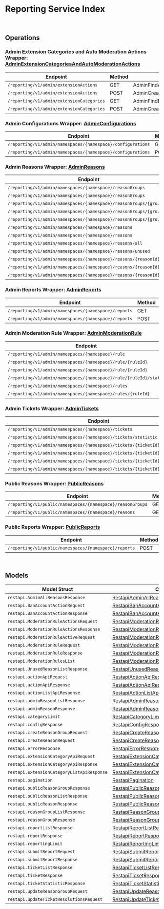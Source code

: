 # Reporting Service Index

&nbsp;

## Operations

### Admin Extension Categories and Auto Moderation Actions Wrapper:  [AdminExtensionCategoriesAndAutoModerationActions](../../services-api/pkg/service/reporting/adminExtensionCategoriesAndAutoModerationActions.go)
| Endpoint | Method | ID | Class | Wrapper | Example |
|---|---|---|---|---|---|
| `/reporting/v1/admin/extensionActions` | GET | AdminFindActionListShort | [AdminFindActionListShort](../../reporting-sdk/pkg/reportingclient/admin_extension_categories_and_auto_moderation_actions/admin_extension_categories_and_auto_moderation_actions_client.go) | [AdminFindActionListShort](../../services-api/pkg/service/reporting/adminExtensionCategoriesAndAutoModerationActions.go) | [AdminFindActionListShort](../../samples/cli/cmd/reporting/adminExtensionCategoriesAndAutoModerationActions/adminFindActionList.go) |
| `/reporting/v1/admin/extensionActions` | POST | AdminCreateModActionShort | [AdminCreateModActionShort](../../reporting-sdk/pkg/reportingclient/admin_extension_categories_and_auto_moderation_actions/admin_extension_categories_and_auto_moderation_actions_client.go) | [AdminCreateModActionShort](../../services-api/pkg/service/reporting/adminExtensionCategoriesAndAutoModerationActions.go) | [AdminCreateModActionShort](../../samples/cli/cmd/reporting/adminExtensionCategoriesAndAutoModerationActions/adminCreateModAction.go) |
| `/reporting/v1/admin/extensionCategories` | GET | AdminFindExtensionCategoryListShort | [AdminFindExtensionCategoryListShort](../../reporting-sdk/pkg/reportingclient/admin_extension_categories_and_auto_moderation_actions/admin_extension_categories_and_auto_moderation_actions_client.go) | [AdminFindExtensionCategoryListShort](../../services-api/pkg/service/reporting/adminExtensionCategoriesAndAutoModerationActions.go) | [AdminFindExtensionCategoryListShort](../../samples/cli/cmd/reporting/adminExtensionCategoriesAndAutoModerationActions/adminFindExtensionCategoryList.go) |
| `/reporting/v1/admin/extensionCategories` | POST | AdminCreateExtensionCategoryShort | [AdminCreateExtensionCategoryShort](../../reporting-sdk/pkg/reportingclient/admin_extension_categories_and_auto_moderation_actions/admin_extension_categories_and_auto_moderation_actions_client.go) | [AdminCreateExtensionCategoryShort](../../services-api/pkg/service/reporting/adminExtensionCategoriesAndAutoModerationActions.go) | [AdminCreateExtensionCategoryShort](../../samples/cli/cmd/reporting/adminExtensionCategoriesAndAutoModerationActions/adminCreateExtensionCategory.go) |

### Admin Configurations Wrapper:  [AdminConfigurations](../../services-api/pkg/service/reporting/adminConfigurations.go)
| Endpoint | Method | ID | Class | Wrapper | Example |
|---|---|---|---|---|---|
| `/reporting/v1/admin/namespaces/{namespace}/configurations` | GET | GetShort | [GetShort](../../reporting-sdk/pkg/reportingclient/admin_configurations/admin_configurations_client.go) | [GetShort](../../services-api/pkg/service/reporting/adminConfigurations.go) | [GetShort](../../samples/cli/cmd/reporting/adminConfigurations/get.go) |
| `/reporting/v1/admin/namespaces/{namespace}/configurations` | POST | UpsertShort | [UpsertShort](../../reporting-sdk/pkg/reportingclient/admin_configurations/admin_configurations_client.go) | [UpsertShort](../../services-api/pkg/service/reporting/adminConfigurations.go) | [UpsertShort](../../samples/cli/cmd/reporting/adminConfigurations/upsert.go) |

### Admin Reasons Wrapper:  [AdminReasons](../../services-api/pkg/service/reporting/adminReasons.go)
| Endpoint | Method | ID | Class | Wrapper | Example |
|---|---|---|---|---|---|
| `/reporting/v1/admin/namespaces/{namespace}/reasonGroups` | GET | AdminListReasonGroupsShort | [AdminListReasonGroupsShort](../../reporting-sdk/pkg/reportingclient/admin_reasons/admin_reasons_client.go) | [AdminListReasonGroupsShort](../../services-api/pkg/service/reporting/adminReasons.go) | [AdminListReasonGroupsShort](../../samples/cli/cmd/reporting/adminReasons/adminListReasonGroups.go) |
| `/reporting/v1/admin/namespaces/{namespace}/reasonGroups` | POST | CreateReasonGroupShort | [CreateReasonGroupShort](../../reporting-sdk/pkg/reportingclient/admin_reasons/admin_reasons_client.go) | [CreateReasonGroupShort](../../services-api/pkg/service/reporting/adminReasons.go) | [CreateReasonGroupShort](../../samples/cli/cmd/reporting/adminReasons/createReasonGroup.go) |
| `/reporting/v1/admin/namespaces/{namespace}/reasonGroups/{groupId}` | GET | GetReasonGroupShort | [GetReasonGroupShort](../../reporting-sdk/pkg/reportingclient/admin_reasons/admin_reasons_client.go) | [GetReasonGroupShort](../../services-api/pkg/service/reporting/adminReasons.go) | [GetReasonGroupShort](../../samples/cli/cmd/reporting/adminReasons/getReasonGroup.go) |
| `/reporting/v1/admin/namespaces/{namespace}/reasonGroups/{groupId}` | DELETE | DeleteReasonGroupShort | [DeleteReasonGroupShort](../../reporting-sdk/pkg/reportingclient/admin_reasons/admin_reasons_client.go) | [DeleteReasonGroupShort](../../services-api/pkg/service/reporting/adminReasons.go) | [DeleteReasonGroupShort](../../samples/cli/cmd/reporting/adminReasons/deleteReasonGroup.go) |
| `/reporting/v1/admin/namespaces/{namespace}/reasonGroups/{groupId}` | PATCH | UpdateReasonGroupShort | [UpdateReasonGroupShort](../../reporting-sdk/pkg/reportingclient/admin_reasons/admin_reasons_client.go) | [UpdateReasonGroupShort](../../services-api/pkg/service/reporting/adminReasons.go) | [UpdateReasonGroupShort](../../samples/cli/cmd/reporting/adminReasons/updateReasonGroup.go) |
| `/reporting/v1/admin/namespaces/{namespace}/reasons` | GET | AdminGetReasonsShort | [AdminGetReasonsShort](../../reporting-sdk/pkg/reportingclient/admin_reasons/admin_reasons_client.go) | [AdminGetReasonsShort](../../services-api/pkg/service/reporting/adminReasons.go) | [AdminGetReasonsShort](../../samples/cli/cmd/reporting/adminReasons/adminGetReasons.go) |
| `/reporting/v1/admin/namespaces/{namespace}/reasons` | POST | CreateReasonShort | [CreateReasonShort](../../reporting-sdk/pkg/reportingclient/admin_reasons/admin_reasons_client.go) | [CreateReasonShort](../../services-api/pkg/service/reporting/adminReasons.go) | [CreateReasonShort](../../samples/cli/cmd/reporting/adminReasons/createReason.go) |
| `/reporting/v1/admin/namespaces/{namespace}/reasons/all` | GET | AdminGetAllReasonsShort | [AdminGetAllReasonsShort](../../reporting-sdk/pkg/reportingclient/admin_reasons/admin_reasons_client.go) | [AdminGetAllReasonsShort](../../services-api/pkg/service/reporting/adminReasons.go) | [AdminGetAllReasonsShort](../../samples/cli/cmd/reporting/adminReasons/adminGetAllReasons.go) |
| `/reporting/v1/admin/namespaces/{namespace}/reasons/unused` | GET | AdminGetUnusedReasonsShort | [AdminGetUnusedReasonsShort](../../reporting-sdk/pkg/reportingclient/admin_reasons/admin_reasons_client.go) | [AdminGetUnusedReasonsShort](../../services-api/pkg/service/reporting/adminReasons.go) | [AdminGetUnusedReasonsShort](../../samples/cli/cmd/reporting/adminReasons/adminGetUnusedReasons.go) |
| `/reporting/v1/admin/namespaces/{namespace}/reasons/{reasonId}` | GET | AdminGetReasonShort | [AdminGetReasonShort](../../reporting-sdk/pkg/reportingclient/admin_reasons/admin_reasons_client.go) | [AdminGetReasonShort](../../services-api/pkg/service/reporting/adminReasons.go) | [AdminGetReasonShort](../../samples/cli/cmd/reporting/adminReasons/adminGetReason.go) |
| `/reporting/v1/admin/namespaces/{namespace}/reasons/{reasonId}` | DELETE | DeleteReasonShort | [DeleteReasonShort](../../reporting-sdk/pkg/reportingclient/admin_reasons/admin_reasons_client.go) | [DeleteReasonShort](../../services-api/pkg/service/reporting/adminReasons.go) | [DeleteReasonShort](../../samples/cli/cmd/reporting/adminReasons/deleteReason.go) |
| `/reporting/v1/admin/namespaces/{namespace}/reasons/{reasonId}` | PATCH | UpdateReasonShort | [UpdateReasonShort](../../reporting-sdk/pkg/reportingclient/admin_reasons/admin_reasons_client.go) | [UpdateReasonShort](../../services-api/pkg/service/reporting/adminReasons.go) | [UpdateReasonShort](../../samples/cli/cmd/reporting/adminReasons/updateReason.go) |

### Admin Reports Wrapper:  [AdminReports](../../services-api/pkg/service/reporting/adminReports.go)
| Endpoint | Method | ID | Class | Wrapper | Example |
|---|---|---|---|---|---|
| `/reporting/v1/admin/namespaces/{namespace}/reports` | GET | ListReportsShort | [ListReportsShort](../../reporting-sdk/pkg/reportingclient/admin_reports/admin_reports_client.go) | [ListReportsShort](../../services-api/pkg/service/reporting/adminReports.go) | [ListReportsShort](../../samples/cli/cmd/reporting/adminReports/listReports.go) |
| `/reporting/v1/admin/namespaces/{namespace}/reports` | POST | AdminSubmitReportShort | [AdminSubmitReportShort](../../reporting-sdk/pkg/reportingclient/admin_reports/admin_reports_client.go) | [AdminSubmitReportShort](../../services-api/pkg/service/reporting/adminReports.go) | [AdminSubmitReportShort](../../samples/cli/cmd/reporting/adminReports/adminSubmitReport.go) |

### Admin Moderation Rule Wrapper:  [AdminModerationRule](../../services-api/pkg/service/reporting/adminModerationRule.go)
| Endpoint | Method | ID | Class | Wrapper | Example |
|---|---|---|---|---|---|
| `/reporting/v1/admin/namespaces/{namespace}/rule` | POST | CreateModerationRuleShort | [CreateModerationRuleShort](../../reporting-sdk/pkg/reportingclient/admin_moderation_rule/admin_moderation_rule_client.go) | [CreateModerationRuleShort](../../services-api/pkg/service/reporting/adminModerationRule.go) | [CreateModerationRuleShort](../../samples/cli/cmd/reporting/adminModerationRule/createModerationRule.go) |
| `/reporting/v1/admin/namespaces/{namespace}/rule/{ruleId}` | PUT | UpdateModerationRuleShort | [UpdateModerationRuleShort](../../reporting-sdk/pkg/reportingclient/admin_moderation_rule/admin_moderation_rule_client.go) | [UpdateModerationRuleShort](../../services-api/pkg/service/reporting/adminModerationRule.go) | [UpdateModerationRuleShort](../../samples/cli/cmd/reporting/adminModerationRule/updateModerationRule.go) |
| `/reporting/v1/admin/namespaces/{namespace}/rule/{ruleId}` | DELETE | DeleteModerationRuleShort | [DeleteModerationRuleShort](../../reporting-sdk/pkg/reportingclient/admin_moderation_rule/admin_moderation_rule_client.go) | [DeleteModerationRuleShort](../../services-api/pkg/service/reporting/adminModerationRule.go) | [DeleteModerationRuleShort](../../samples/cli/cmd/reporting/adminModerationRule/deleteModerationRule.go) |
| `/reporting/v1/admin/namespaces/{namespace}/rule/{ruleId}/status` | PUT | UpdateModerationRuleStatusShort | [UpdateModerationRuleStatusShort](../../reporting-sdk/pkg/reportingclient/admin_moderation_rule/admin_moderation_rule_client.go) | [UpdateModerationRuleStatusShort](../../services-api/pkg/service/reporting/adminModerationRule.go) | [UpdateModerationRuleStatusShort](../../samples/cli/cmd/reporting/adminModerationRule/updateModerationRuleStatus.go) |
| `/reporting/v1/admin/namespaces/{namespace}/rules` | GET | GetModerationRulesShort | [GetModerationRulesShort](../../reporting-sdk/pkg/reportingclient/admin_moderation_rule/admin_moderation_rule_client.go) | [GetModerationRulesShort](../../services-api/pkg/service/reporting/adminModerationRule.go) | [GetModerationRulesShort](../../samples/cli/cmd/reporting/adminModerationRule/getModerationRules.go) |
| `/reporting/v1/admin/namespaces/{namespace}/rules/{ruleId}` | GET | GetModerationRuleDetailsShort | [GetModerationRuleDetailsShort](../../reporting-sdk/pkg/reportingclient/admin_moderation_rule/admin_moderation_rule_client.go) | [GetModerationRuleDetailsShort](../../services-api/pkg/service/reporting/adminModerationRule.go) | [GetModerationRuleDetailsShort](../../samples/cli/cmd/reporting/adminModerationRule/getModerationRuleDetails.go) |

### Admin Tickets Wrapper:  [AdminTickets](../../services-api/pkg/service/reporting/adminTickets.go)
| Endpoint | Method | ID | Class | Wrapper | Example |
|---|---|---|---|---|---|
| `/reporting/v1/admin/namespaces/{namespace}/tickets` | GET | ListTicketsShort | [ListTicketsShort](../../reporting-sdk/pkg/reportingclient/admin_tickets/admin_tickets_client.go) | [ListTicketsShort](../../services-api/pkg/service/reporting/adminTickets.go) | [ListTicketsShort](../../samples/cli/cmd/reporting/adminTickets/listTickets.go) |
| `/reporting/v1/admin/namespaces/{namespace}/tickets/statistic` | GET | TicketStatisticShort | [TicketStatisticShort](../../reporting-sdk/pkg/reportingclient/admin_tickets/admin_tickets_client.go) | [TicketStatisticShort](../../services-api/pkg/service/reporting/adminTickets.go) | [TicketStatisticShort](../../samples/cli/cmd/reporting/adminTickets/ticketStatistic.go) |
| `/reporting/v1/admin/namespaces/{namespace}/tickets/{ticketId}` | GET | GetTicketDetailShort | [GetTicketDetailShort](../../reporting-sdk/pkg/reportingclient/admin_tickets/admin_tickets_client.go) | [GetTicketDetailShort](../../services-api/pkg/service/reporting/adminTickets.go) | [GetTicketDetailShort](../../samples/cli/cmd/reporting/adminTickets/getTicketDetail.go) |
| `/reporting/v1/admin/namespaces/{namespace}/tickets/{ticketId}` | DELETE | DeleteTicketShort | [DeleteTicketShort](../../reporting-sdk/pkg/reportingclient/admin_tickets/admin_tickets_client.go) | [DeleteTicketShort](../../services-api/pkg/service/reporting/adminTickets.go) | [DeleteTicketShort](../../samples/cli/cmd/reporting/adminTickets/deleteTicket.go) |
| `/reporting/v1/admin/namespaces/{namespace}/tickets/{ticketId}/reports` | GET | GetReportsByTicketShort | [GetReportsByTicketShort](../../reporting-sdk/pkg/reportingclient/admin_tickets/admin_tickets_client.go) | [GetReportsByTicketShort](../../services-api/pkg/service/reporting/adminTickets.go) | [GetReportsByTicketShort](../../samples/cli/cmd/reporting/adminTickets/getReportsByTicket.go) |
| `/reporting/v1/admin/namespaces/{namespace}/tickets/{ticketId}/resolutions` | POST | UpdateTicketResolutionsShort | [UpdateTicketResolutionsShort](../../reporting-sdk/pkg/reportingclient/admin_tickets/admin_tickets_client.go) | [UpdateTicketResolutionsShort](../../services-api/pkg/service/reporting/adminTickets.go) | [UpdateTicketResolutionsShort](../../samples/cli/cmd/reporting/adminTickets/updateTicketResolutions.go) |

### Public Reasons Wrapper:  [PublicReasons](../../services-api/pkg/service/reporting/publicReasons.go)
| Endpoint | Method | ID | Class | Wrapper | Example |
|---|---|---|---|---|---|
| `/reporting/v1/public/namespaces/{namespace}/reasonGroups` | GET | PublicListReasonGroupsShort | [PublicListReasonGroupsShort](../../reporting-sdk/pkg/reportingclient/public_reasons/public_reasons_client.go) | [PublicListReasonGroupsShort](../../services-api/pkg/service/reporting/publicReasons.go) | [PublicListReasonGroupsShort](../../samples/cli/cmd/reporting/publicReasons/publicListReasonGroups.go) |
| `/reporting/v1/public/namespaces/{namespace}/reasons` | GET | PublicGetReasonsShort | [PublicGetReasonsShort](../../reporting-sdk/pkg/reportingclient/public_reasons/public_reasons_client.go) | [PublicGetReasonsShort](../../services-api/pkg/service/reporting/publicReasons.go) | [PublicGetReasonsShort](../../samples/cli/cmd/reporting/publicReasons/publicGetReasons.go) |

### Public Reports Wrapper:  [PublicReports](../../services-api/pkg/service/reporting/publicReports.go)
| Endpoint | Method | ID | Class | Wrapper | Example |
|---|---|---|---|---|---|
| `/reporting/v1/public/namespaces/{namespace}/reports` | POST | SubmitReportShort | [SubmitReportShort](../../reporting-sdk/pkg/reportingclient/public_reports/public_reports_client.go) | [SubmitReportShort](../../services-api/pkg/service/reporting/publicReports.go) | [SubmitReportShort](../../samples/cli/cmd/reporting/publicReports/submitReport.go) |


&nbsp;  

## Models

| Model Struct | Class |
|---|---|
| `restapi.AdminAllReasonsResponse` | [RestapiAdminAllReasonsResponse ](../../reporting-sdk/pkg/reportingclientmodels/restapi_admin_all_reasons_response.go) |
| `restapi.BanAccountActionRequest` | [RestapiBanAccountActionRequest ](../../reporting-sdk/pkg/reportingclientmodels/restapi_ban_account_action_request.go) |
| `restapi.BanAccountActionResponse` | [RestapiBanAccountActionResponse ](../../reporting-sdk/pkg/reportingclientmodels/restapi_ban_account_action_response.go) |
| `restapi.ModerationRuleActionsRequest` | [RestapiModerationRuleActionsRequest ](../../reporting-sdk/pkg/reportingclientmodels/restapi_moderation_rule_actions_request.go) |
| `restapi.ModerationRuleActionsResponse` | [RestapiModerationRuleActionsResponse ](../../reporting-sdk/pkg/reportingclientmodels/restapi_moderation_rule_actions_response.go) |
| `restapi.ModerationRuleActiveRequest` | [RestapiModerationRuleActiveRequest ](../../reporting-sdk/pkg/reportingclientmodels/restapi_moderation_rule_active_request.go) |
| `restapi.ModerationRuleRequest` | [RestapiModerationRuleRequest ](../../reporting-sdk/pkg/reportingclientmodels/restapi_moderation_rule_request.go) |
| `restapi.ModerationRuleResponse` | [RestapiModerationRuleResponse ](../../reporting-sdk/pkg/reportingclientmodels/restapi_moderation_rule_response.go) |
| `restapi.ModerationRulesList` | [RestapiModerationRulesList ](../../reporting-sdk/pkg/reportingclientmodels/restapi_moderation_rules_list.go) |
| `restapi.UnusedReasonListResponse` | [RestapiUnusedReasonListResponse ](../../reporting-sdk/pkg/reportingclientmodels/restapi_unused_reason_list_response.go) |
| `restapi.actionApiRequest` | [RestapiActionApiRequest ](../../reporting-sdk/pkg/reportingclientmodels/restapi_action_api_request.go) |
| `restapi.actionApiResponse` | [RestapiActionApiResponse ](../../reporting-sdk/pkg/reportingclientmodels/restapi_action_api_response.go) |
| `restapi.actionListApiResponse` | [RestapiActionListApiResponse ](../../reporting-sdk/pkg/reportingclientmodels/restapi_action_list_api_response.go) |
| `restapi.adminReasonListResponse` | [RestapiAdminReasonListResponse ](../../reporting-sdk/pkg/reportingclientmodels/restapi_admin_reason_list_response.go) |
| `restapi.adminReasonResponse` | [RestapiAdminReasonResponse ](../../reporting-sdk/pkg/reportingclientmodels/restapi_admin_reason_response.go) |
| `restapi.categoryLimit` | [RestapiCategoryLimit ](../../reporting-sdk/pkg/reportingclientmodels/restapi_category_limit.go) |
| `restapi.configResponse` | [RestapiConfigResponse ](../../reporting-sdk/pkg/reportingclientmodels/restapi_config_response.go) |
| `restapi.createReasonGroupRequest` | [RestapiCreateReasonGroupRequest ](../../reporting-sdk/pkg/reportingclientmodels/restapi_create_reason_group_request.go) |
| `restapi.createReasonRequest` | [RestapiCreateReasonRequest ](../../reporting-sdk/pkg/reportingclientmodels/restapi_create_reason_request.go) |
| `restapi.errorResponse` | [RestapiErrorResponse ](../../reporting-sdk/pkg/reportingclientmodels/restapi_error_response.go) |
| `restapi.extensionCategoryApiRequest` | [RestapiExtensionCategoryApiRequest ](../../reporting-sdk/pkg/reportingclientmodels/restapi_extension_category_api_request.go) |
| `restapi.extensionCategoryApiResponse` | [RestapiExtensionCategoryApiResponse ](../../reporting-sdk/pkg/reportingclientmodels/restapi_extension_category_api_response.go) |
| `restapi.extensionCategoryListApiResponse` | [RestapiExtensionCategoryListApiResponse ](../../reporting-sdk/pkg/reportingclientmodels/restapi_extension_category_list_api_response.go) |
| `restapi.pagination` | [RestapiPagination ](../../reporting-sdk/pkg/reportingclientmodels/restapi_pagination.go) |
| `restapi.publicReasonGroupResponse` | [RestapiPublicReasonGroupResponse ](../../reporting-sdk/pkg/reportingclientmodels/restapi_public_reason_group_response.go) |
| `restapi.publicReasonListResponse` | [RestapiPublicReasonListResponse ](../../reporting-sdk/pkg/reportingclientmodels/restapi_public_reason_list_response.go) |
| `restapi.publicReasonResponse` | [RestapiPublicReasonResponse ](../../reporting-sdk/pkg/reportingclientmodels/restapi_public_reason_response.go) |
| `restapi.reasonGroupListResponse` | [RestapiReasonGroupListResponse ](../../reporting-sdk/pkg/reportingclientmodels/restapi_reason_group_list_response.go) |
| `restapi.reasonGroupResponse` | [RestapiReasonGroupResponse ](../../reporting-sdk/pkg/reportingclientmodels/restapi_reason_group_response.go) |
| `restapi.reportListResponse` | [RestapiReportListResponse ](../../reporting-sdk/pkg/reportingclientmodels/restapi_report_list_response.go) |
| `restapi.reportResponse` | [RestapiReportResponse ](../../reporting-sdk/pkg/reportingclientmodels/restapi_report_response.go) |
| `restapi.reportingLimit` | [RestapiReportingLimit ](../../reporting-sdk/pkg/reportingclientmodels/restapi_reporting_limit.go) |
| `restapi.submitReportRequest` | [RestapiSubmitReportRequest ](../../reporting-sdk/pkg/reportingclientmodels/restapi_submit_report_request.go) |
| `restapi.submitReportResponse` | [RestapiSubmitReportResponse ](../../reporting-sdk/pkg/reportingclientmodels/restapi_submit_report_response.go) |
| `restapi.ticketListResponse` | [RestapiTicketListResponse ](../../reporting-sdk/pkg/reportingclientmodels/restapi_ticket_list_response.go) |
| `restapi.ticketResponse` | [RestapiTicketResponse ](../../reporting-sdk/pkg/reportingclientmodels/restapi_ticket_response.go) |
| `restapi.ticketStatisticResponse` | [RestapiTicketStatisticResponse ](../../reporting-sdk/pkg/reportingclientmodels/restapi_ticket_statistic_response.go) |
| `restapi.updateReasonGroupRequest` | [RestapiUpdateReasonGroupRequest ](../../reporting-sdk/pkg/reportingclientmodels/restapi_update_reason_group_request.go) |
| `restapi.updateTicketResolutionsRequest` | [RestapiUpdateTicketResolutionsRequest ](../../reporting-sdk/pkg/reportingclientmodels/restapi_update_ticket_resolutions_request.go) |
